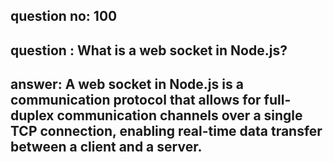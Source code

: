 
      
## question no: 100

## question : What is a web socket in Node.js?

## answer: A web socket in Node.js is a communication protocol that allows for full-duplex communication channels over a single TCP connection, enabling real-time data transfer between a client and a server.
      